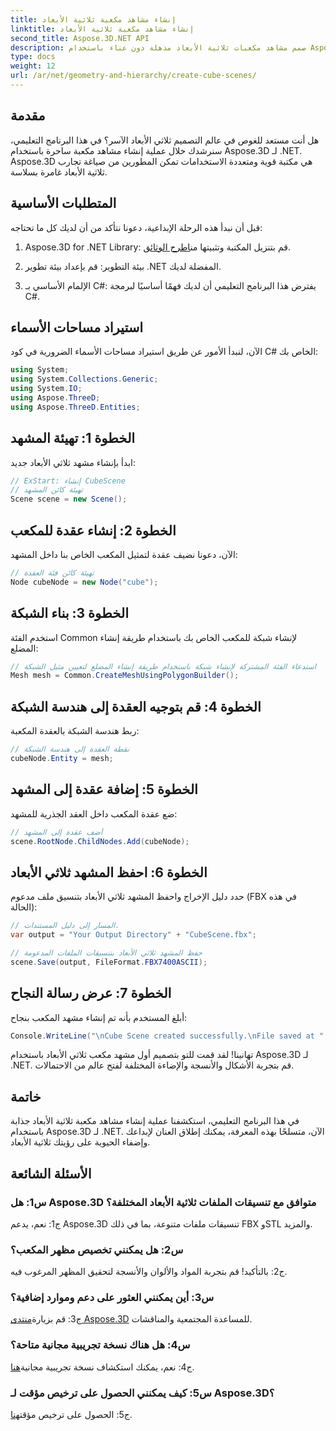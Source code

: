 ```yaml
---
title: إنشاء مشاهد مكعبة ثلاثية الأبعاد
linktitle: إنشاء مشاهد مكعبة ثلاثية الأبعاد
second_title: Aspose.3D.NET API
description: صمم مشاهد مكعبات ثلاثية الأبعاد مذهلة دون عناء باستخدام Aspose.3D لـ .NET. قم بتنزيل المكتبة، واتبع دليلنا خطوة بخطوة، وأطلق العنان.
type: docs
weight: 12
url: /ar/net/geometry-and-hierarchy/create-cube-scenes/
---
```

## مقدمة

هل أنت مستعد للغوص في عالم التصميم ثلاثي الأبعاد الآسر؟ في هذا البرنامج التعليمي، سنرشدك خلال عملية إنشاء مشاهد مكعبة ساحرة باستخدام Aspose.3D لـ .NET. Aspose.3D هي مكتبة قوية ومتعددة الاستخدامات تمكن المطورين من صياغة تجارب ثلاثية الأبعاد غامرة بسلاسة.

## المتطلبات الأساسية

قبل أن نبدأ هذه الرحلة الإبداعية، دعونا نتأكد من أن لديك كل ما تحتاجه:

1.  Aspose.3D for .NET Library: قم بتنزيل المكتبة وتثبيتها من[اطرح الوثائق](https://reference.aspose.com/3d/net/).

2. بيئة التطوير: قم بإعداد بيئة تطوير .NET المفضلة لديك.

3. الإلمام الأساسي بـ C#: يفترض هذا البرنامج التعليمي أن لديك فهمًا أساسيًا لبرمجة C#.

## استيراد مساحات الأسماء

الآن، لنبدأ الأمور عن طريق استيراد مساحات الأسماء الضرورية في كود C# الخاص بك:

```csharp
using System;
using System.Collections.Generic;
using System.IO;
using Aspose.ThreeD;
using Aspose.ThreeD.Entities;
```

## الخطوة 1: تهيئة المشهد

ابدأ بإنشاء مشهد ثلاثي الأبعاد جديد:

```csharp
// ExStart: إنشاء CubeScene
// تهيئة كائن المشهد
Scene scene = new Scene();
```

## الخطوة 2: إنشاء عقدة للمكعب

الآن، دعونا نضيف عقدة لتمثيل المكعب الخاص بنا داخل المشهد:

```csharp
// تهيئة كائن فئة العقدة
Node cubeNode = new Node("cube");
```

## الخطوة 3: بناء الشبكة

استخدم الفئة Common لإنشاء شبكة للمكعب الخاص بك باستخدام طريقة إنشاء المضلع:

```csharp
// استدعاء الفئة المشتركة لإنشاء شبكة باستخدام طريقة إنشاء المضلع لتعيين مثيل الشبكة
Mesh mesh = Common.CreateMeshUsingPolygonBuilder();
```

## الخطوة 4: قم بتوجيه العقدة إلى هندسة الشبكة

ربط هندسة الشبكة بالعقدة المكعبة:

```csharp
// نقطة العقدة إلى هندسة الشبكة
cubeNode.Entity = mesh;
```

## الخطوة 5: إضافة عقدة إلى المشهد

ضع عقدة المكعب داخل العقد الجذرية للمشهد:

```csharp
// أضف عقدة إلى المشهد
scene.RootNode.ChildNodes.Add(cubeNode);
```

## الخطوة 6: احفظ المشهد ثلاثي الأبعاد

حدد دليل الإخراج واحفظ المشهد ثلاثي الأبعاد بتنسيق ملف مدعوم (FBX في هذه الحالة):

```csharp
// المسار إلى دليل المستندات.
var output = "Your Output Directory" + "CubeScene.fbx";

// حفظ المشهد ثلاثي الأبعاد بتنسيقات الملفات المدعومة
scene.Save(output, FileFormat.FBX7400ASCII);
```

## الخطوة 7: عرض رسالة النجاح

أبلغ المستخدم بأنه تم إنشاء مشهد المكعب بنجاح:

```csharp
Console.WriteLine("\nCube Scene created successfully.\nFile saved at " + output);
```

تهانينا! لقد قمت للتو بتصميم أول مشهد مكعب ثلاثي الأبعاد باستخدام Aspose.3D لـ .NET. قم بتجربة الأشكال والأنسجة والإضاءة المختلفة لفتح عالم من الاحتمالات.

## خاتمة

في هذا البرنامج التعليمي، استكشفنا عملية إنشاء مشاهد مكعبة ثلاثية الأبعاد جذابة باستخدام Aspose.3D لـ .NET. الآن، متسلحًا بهذه المعرفة، يمكنك إطلاق العنان لإبداعك وإضفاء الحيوية على رؤيتك ثلاثية الأبعاد.

## الأسئلة الشائعة

### س1: هل Aspose.3D متوافق مع تنسيقات الملفات ثلاثية الأبعاد المختلفة؟

ج1: نعم، يدعم Aspose.3D تنسيقات ملفات متنوعة، بما في ذلك FBX وSTL والمزيد.

### س2: هل يمكنني تخصيص مظهر المكعب؟

ج2: بالتأكيد! قم بتجربة المواد والألوان والأنسجة لتحقيق المظهر المرغوب فيه.

### س3: أين يمكنني العثور على دعم وموارد إضافية؟

 ج3: قم بزيارة[منتدى Aspose.3D](https://forum.aspose.com/c/3d/18) للمساعدة المجتمعية والمناقشات.

### س4: هل هناك نسخة تجريبية مجانية متاحة؟

 ج4: نعم، يمكنك استكشاف نسخة تجريبية مجانية[هنا](https://releases.aspose.com/).

### س5: كيف يمكنني الحصول على ترخيص مؤقت لـ Aspose.3D؟

 ج5: الحصول على ترخيص مؤقت[هنا](https://purchase.aspose.com/temporary-license/).